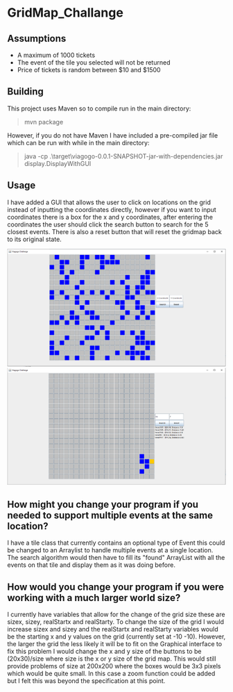 # GridMap_Challange

## Assumptions
* A maximum of 1000 tickets
* The event of the tile you selected will not be returned
* Price of tickets is random between $10 and $1500

## Building
This project uses Maven so to compile run in the main directory:

> mvn package

However, if you do not have Maven I have included a pre-compiled jar file which can be run with while in the main directory:

> java -cp .\target\viagogo-0.0.1-SNAPSHOT-jar-with-dependencies.jar display.DisplayWithGUI

## Usage
I have added a GUI that allows the user to click on locations on the grid instead of inputting the coordinates directly, however if you want to input coordinates there is a box for the x and y coordinates, after entering the coordinates the user should click the search button to search for the 5 closest events. There is also a reset button that will reset the gridmap back to its original state.

![alt Main Screen](img/mainScreen.PNG)
![alt After Selection](img/Selected.PNG)


## How might you change your program if you needed to support multiple events at the same location?
I have a tile class that currently contains an optional type of Event this could be changed to an Arraylist to handle multiple events at a single location. The search algorithm would then have to fill its "found" ArrayList with all the events on that tile and display them as it was doing before.


## How would you change your program if you were working with a much larger world size?
I currently have variables that allow for the change of the grid size these are sizex, sizey, realStartx and realStarty. To change the size of the grid I would increase sizex and sizey and the realStartx and realStarty variables would be the starting x and y values on the grid (currently set at -10 -10). However, the larger the grid the less likely it will be to fit on the Graphical interface to fix this problem I would change the x and y size of the buttons to be (20x30)/size where size is the x or y size of the grid map. This would still provide problems of size at 200x200 where the boxes would be 3x3 pixels which would be quite small. In this case a zoom function could be added but I felt this was beyond the specification at this point.
